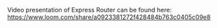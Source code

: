 Video presentation of Express Router can be found here: https://www.loom.com/share/a0923381272f428484b763c0405c09e8
